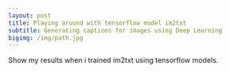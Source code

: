 ```yaml
---
layout: post
title: Playing around with tensorflow model im2txt
subtitle: Generating captions for images using Deep Learning
bigimg: /img/path.jpg
---
```


Show my results when i trained im2txt using tensorflow models.
